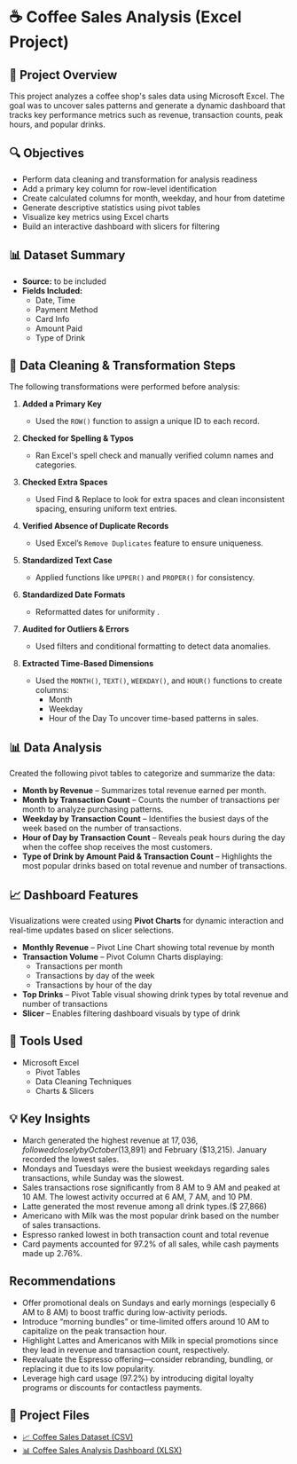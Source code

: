 # ☕ Coffee Sales Analysis (Excel Project)
## 📌 Project Overview
This project analyzes a coffee shop's sales data using Microsoft Excel. The goal was to uncover sales patterns and generate a dynamic dashboard that tracks key performance metrics such as revenue, transaction counts, peak hours, and popular drinks.

## 🔍 Objectives  
- Perform data cleaning and transformation for analysis readiness  
- Add a primary key column for row-level identification  
- Create calculated columns for month, weekday, and hour from datetime  
- Generate descriptive statistics using pivot tables  
- Visualize key metrics using Excel charts  
- Build an interactive dashboard with slicers for filtering

## 📊 Dataset Summary
- **Source:** to be included
- **Fields Included:**
  - Date, Time
  - Payment Method
  - Card Info
  - Amount Paid
  - Type of Drink

## 🔄 Data Cleaning & Transformation Steps  
The following transformations were performed before analysis:

1. **Added a Primary Key**  
   - Used the `ROW()` function to assign a unique ID to each record.

2. **Checked for Spelling & Typos**  
   - Ran Excel's spell check and manually verified column names and categories.

3. **Checked Extra Spaces**  
   - Used Find & Replace to look for extra spaces and clean inconsistent spacing, ensuring uniform text entries.

4. **Verified Absence of Duplicate Records**  
   - Used Excel’s `Remove Duplicates` feature to ensure uniqueness.

5. **Standardized Text Case**  
   - Applied functions like `UPPER()` and `PROPER()` for consistency.

6. **Standardized Date Formats**  
   - Reformatted dates for uniformity .

7. **Audited for Outliers & Errors**  
   - Used filters and conditional formatting to detect data anomalies.

8. **Extracted Time-Based Dimensions**  
   - Used the `MONTH()`, `TEXT()`, `WEEKDAY()`, and `HOUR()` functions to create columns:
     - Month
     - Weekday
     - Hour of the Day
To uncover time-based patterns in sales.

## 📊 Data Analysis 

Created the following pivot tables to categorize and summarize the data:

- **Month by Revenue** – Summarizes total revenue earned per month.  
- **Month by Transaction Count** – Counts the number of transactions per month to analyze purchasing patterns.  
- **Weekday by Transaction Count** – Identifies the busiest days of the week based on the number of transactions.  
- **Hour of Day by Transaction Count** – Reveals peak hours during the day when the coffee shop receives the most customers.  
- **Type of Drink by Amount Paid & Transaction Count** – Highlights the most popular drinks based on total revenue and number of transactions.  

## 📈 Dashboard Features  

Visualizations were created using **Pivot Charts** for dynamic interaction and real-time updates based on slicer selections.

- **Monthly Revenue** – Pivot Line Chart showing total revenue by month  
- **Transaction Volume** – Pivot Column Charts displaying:  
  - Transactions per month  
  - Transactions by day of the week  
  - Transactions by hour of the day  
- **Top Drinks** – Pivot Table visual showing drink types by total revenue and number of transactions  
- **Slicer** – Enables filtering dashboard visuals by type of drink  

## 🔧 Tools Used  
- Microsoft Excel  
  - Pivot Tables  
  - Data Cleaning Techniques  
  - Charts & Slicers

## 💡 Key Insights  
- March generated the highest revenue at $17,036, followed closely by October ($13,891) and February ($13,215). January recorded the lowest sales.
- Mondays and Tuesdays were the busiest weekdays regarding sales transactions, while Sunday was the slowest.
- Sales transactions rose significantly from 8 AM to 9 AM and peaked at 10 AM. The lowest activity occurred at 6 AM, 7 AM, and 10 PM.
- Latte generated the most revenue among all drink types.($ 27,866)
- Americano with Milk was the most popular drink based on the number of sales transactions.
- Espresso ranked lowest in both transaction count and total revenue
- Card payments accounted for 97.2% of all sales, while cash payments made up 2.76%.

## Recommendations
- Offer promotional deals on Sundays and early mornings (especially 6 AM to 8 AM) to boost traffic during low-activity periods.
- Introduce “morning bundles” or time-limited offers around 10 AM to capitalize on the peak transaction hour.
- Highlight Lattes and Americanos with Milk in special promotions since they lead in revenue and transaction count, respectively.
- Reevaluate the Espresso offering—consider rebranding, bundling, or replacing it due to its low popularity.
- Leverage high card usage (97.2%) by introducing digital loyalty programs or discounts for contactless payments.
   
## 📂 Project Files
- [📈 Coffee Sales Dataset (CSV)](data_raw/coffee%20sales%20dataset.csv)
- [📊 Coffee Sales Analysis Dashboard (XLSX)](data_clean/coffee%20sales%20Analysis%20dashboard.xlsx)



  

